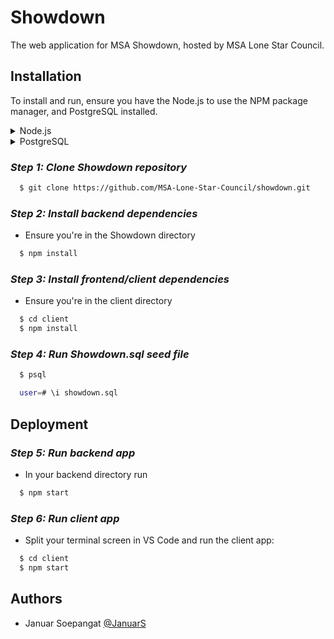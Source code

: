 
# Showdown

The web application for MSA Showdown, hosted by MSA Lone Star Council.

## Installation
To install and run, ensure you have the Node.js to use the NPM package manager, and PostgreSQL installed.
<details>
<summary>Node.js</summary>
For Mac users:
https://www.youtube.com/watch?v=DeCTDksI4EE

For Windows users:
https://www.youtube.com/watch?v=Wm7WoLFNXMk

</details>

<details>
<summary>PostgreSQL</summary>
For Mac users:
https://www.youtube.com/watch?v=eozE4lM0MRE

For Windows users:
https://www.youtube.com/watch?v=Xsl9qQ02Cwc

</details>

### *Step 1: Clone Showdown repository*

```bash
  $ git clone https://github.com/MSA-Lone-Star-Council/showdown.git
```

### *Step 2: Install backend dependencies*
- Ensure you're in the Showdown directory
```bash
  $ npm install
```

### *Step 3: Install frontend/client dependencies*
- Ensure you're in the client directory
```bash
  $ cd client
  $ npm install
```

### *Step 4: Run Showdown.sql seed file*
```bash
  $ psql

  user=# \i showdown.sql
```
## Deployment

### *Step 5: Run backend app*
- In your backend directory run
```bash
  $ npm start
```

### *Step 6: Run client app*
- Split your terminal screen in VS Code and run the client app: 
```bash
  $ cd client
  $ npm start
```
## Authors

- Januar Soepangat [@JanuarS](https://www.github.com/JanuarS)

